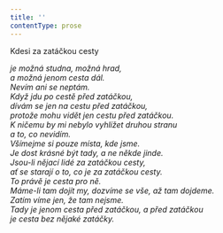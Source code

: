```yaml
---
title: ''
contentType: prose
---
```


Kdesi za zatáčkou cesty

_je možná studna, možná hrad,  
a možná jenom cesta dál.  
Nevím ani se neptám.  
Když jdu po cestě před zatáčkou,  
dívám se jen na cestu před zatáčkou,  
protože mohu vidět jen cestu před zatáčkou.  
K ničemu by mi nebylo vyhlížet druhou stranu  
a to, co nevidím.  
Všímejme si pouze místa, kde jsme.  
Je dost krásné být tady, a ne někde jinde.  
Jsou-li nějací lidé za zatáčkou cesty,  
ať se starají o to, co je za zatáčkou cesty.  
To právě je cesta pro ně.  
Máme-li tam dojít my, dozvíme se vše, až tam dojdeme.  
Zatím víme jen, že tam nejsme.  
Tady je jenom cesta před zatáčkou, a před zatáčkou  
je cesta bez nějaké zatáčky._
